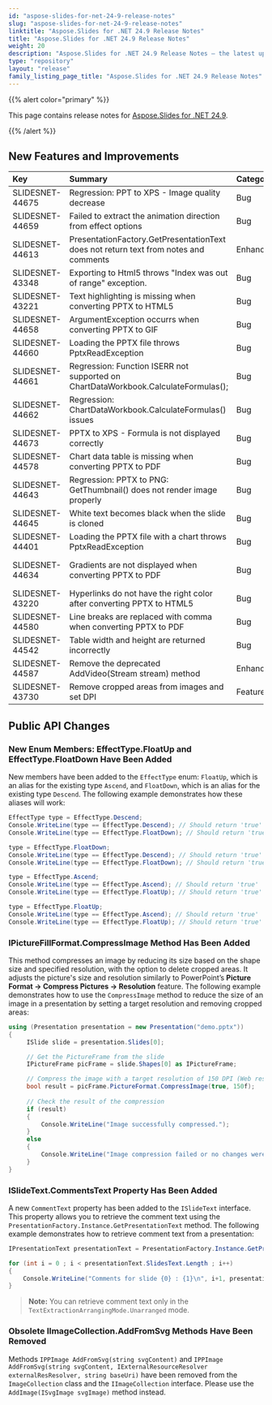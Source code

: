 ```yaml
---
id: "aspose-slides-for-net-24-9-release-notes"
slug: "aspose-slides-for-net-24-9-release-notes"
linktitle: "Aspose.Slides for .NET 24.9 Release Notes"
title: "Aspose.Slides for .NET 24.9 Release Notes"
weight: 20
description: "Aspose.Slides for .NET 24.9 Release Notes – the latest updates and fixes."
type: "repository"
layout: "release"
family_listing_page_title: "Aspose.Slides for .NET 24.9 Release Notes"
---
```


{{% alert color="primary" %}}

This page contains release notes for [ Aspose.Slides for .NET 24.9](https://www.nuget.org/packages/Aspose.Slides.NET/).

{{% /alert %}}

## New Features and Improvements
|**Key**|**Summary**|**Category**|**Related Documentation**|
| :- | :- | :- | :- |
|SLIDESNET-44675|Regression: PPT to XPS - Image quality decrease|Bug|<https://docs.aspose.com/slides/net/convert-powerpoint-to-xps/>|
|SLIDESNET-44659|Failed to extract the animation direction from effect options|Bug||
|SLIDESNET-44613|PresentationFactory.GetPresentationText does not return text from notes and comments|Enhancement||
|SLIDESNET-43348|Exporting to Html5 throws "Index was out of range" exception.|Bug||
|SLIDESNET-43221|Text highlighting is missing when converting PPTX to HTML5|Bug||
|SLIDESNET-44658|ArgumentException occurrs when converting PPTX to GIF|Bug||
|SLIDESNET-44660|Loading the PPTX file throws PptxReadException|Bug|<https://docs.aspose.com/slides/net/open-presentation/>|
|SLIDESNET-44661|Regression: Function ISERR not supported on ChartDataWorkbook.CalculateFormulas();|Bug|<https://docs.aspose.com/slides/net/chart-worksheet-formulas/>|
|SLIDESNET-44662|Regression: ChartDataWorkbook.CalculateFormulas() issues|Bug|<https://docs.aspose.com/slides/net/chart-worksheet-formulas/>|
|SLIDESNET-44673|PPTX to XPS - Formula is not displayed correctly|Bug||
|SLIDESNET-44578|Chart data table is missing when converting PPTX to PDF|Bug||
|SLIDESNET-44643|Regression: PPTX to PNG: GetThumbnail() does not render image properly|Bug||
|SLIDESNET-44645|White text becomes black when the slide is cloned|Bug|<https://docs.aspose.com/slides/net/clone-slides/>|
|SLIDESNET-44401|Loading the PPTX file with a chart throws PptxReadException|Bug|<https://docs.aspose.com/slides/net/open-presentation/>|
|SLIDESNET-44634|Gradients are not displayed when converting PPTX to PDF|Bug|<https://docs.aspose.com/slides/net/convert-powerpoint-to-pdf/#convert-powerpoint-to-pdf-with-custom-options>|
|SLIDESNET-43220|Hyperlinks do not have the right color after converting PPTX to HTML5|Bug||
|SLIDESNET-44580|Line breaks are replaced with comma when converting PPTX to PDF|Bug||
|SLIDESNET-44542|Table width and height are returned incorrectly|Bug|<https://docs.aspose.com/slides/net/manage-table/>|
|SLIDESNET-44587|Remove the deprecated AddVideo(Stream stream) method|Enhancement||
|SLIDESNET-43730|Remove cropped areas from images and set DPI|Feature|<https://docs.aspose.com/slides/net/picture-frame/>|


## Public API Changes

### New Enum Members: EffectType.FloatUp and EffectType.FloatDown Have Been Added
New members have been added to the `EffectType` enum: `FloatUp`, which is an alias for the existing type `Ascend`, and `FloatDown`, which is an alias for the existing type `Descend`.
The following example demonstrates how these aliases will work:

```csharp
EffectType type = EffectType.Descend;
Console.WriteLine(type == EffectType.Descend); // Should return 'true'
Console.WriteLine(type == EffectType.FloatDown); // Should return 'true'

type = EffectType.FloatDown;
Console.WriteLine(type == EffectType.Descend); // Should return 'true'
Console.WriteLine(type == EffectType.FloatDown); // Should return 'true'

type = EffectType.Ascend;
Console.WriteLine(type == EffectType.Ascend); // Should return 'true'
Console.WriteLine(type == EffectType.FloatUp); // Should return 'true'

type = EffectType.FloatUp;
Console.WriteLine(type == EffectType.Ascend); // Should return 'true'
Console.WriteLine(type == EffectType.FloatUp); // Should return 'true'
```

### IPictureFillFormat.CompressImage Method Has Been Added

This method compresses an image by reducing its size based on the shape size and specified resolution, with the option to delete cropped areas. It adjusts the picture's size and resolution similarly to PowerPoint’s **Picture Format -> Compress Pictures -> Resolution** feature.
The following example demonstrates how to use the `CompressImage` method to reduce the size of an image in a presentation by setting a target resolution and removing cropped areas:

```csharp
using (Presentation presentation = new Presentation("demo.pptx"))
{
     ISlide slide = presentation.Slides[0];

     // Get the PictureFrame from the slide
     IPictureFrame picFrame = slide.Shapes[0] as IPictureFrame;

     // Compress the image with a target resolution of 150 DPI (Web resolution) and remove cropped areas
     bool result = picFrame.PictureFormat.CompressImage(true, 150f);
     
     // Check the result of the compression
     if (result)
     {
         Console.WriteLine("Image successfully compressed.");
     }
     else
     {
         Console.WriteLine("Image compression failed or no changes were necessary.");
     }
}
```

### ISlideText.CommentsText Property Has Been Added

A new `CommentText` property has been added to the `ISlideText` interface. This property allows you to retrieve the comment text using the `PresentationFactory.Instance.GetPresentationText` method.
The following example demonstrates how to retrieve comment text from a presentation:

```csharp
IPresentationText presentationText = PresentationFactory.Instance.GetPresentationText("Presentation.pptx", TextExtractionArrangingMode.Unarranged);

for (int i = 0 ; i < presentationText.SlidesText.Length ; i++)
{
    Console.WriteLine("Comments for slide {0} : {1}\n", i+1, presentationText.SlidesText[i].CommentsText);
}
```
<remarks>

> **Note:** You can retrieve comment text only in the `TextExtractionArrangingMode.Unarranged` mode.


### Obsolete IImageCollection.AddFromSvg Methods Have Been Removed

Methods `IPPImage AddFromSvg(string svgContent)` and `IPPImage AddFromSvg(string svgContent, IExternalResourceResolver externalResResolver, string baseUri)` have been removed from the `ImageCollection` class and the `IImageCollection` interface. 
Please use the `AddImage(ISvgImage svgImage)` method instead.
